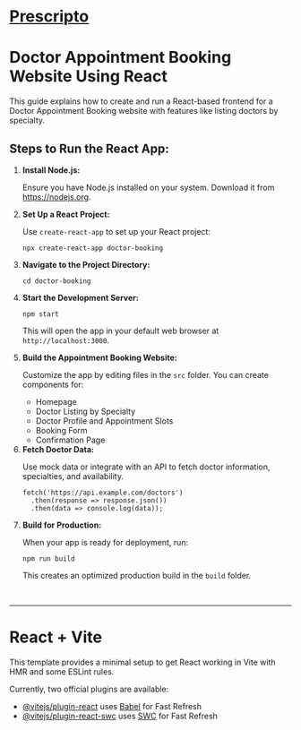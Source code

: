 <h1><a href="https://prescripto-lime.vercel.app/">Prescripto</a></h1>
<h1>Doctor Appointment Booking Website Using React</h1>
<p>This guide explains how to create and run a React-based frontend for a Doctor Appointment Booking website with features like listing doctors by specialty.</p>
<h2>Steps to Run the React App:</h2>
<ol>
  <li>
    <b>Install Node.js:</b>
    <p>Ensure you have Node.js installed on your system. Download it from <a href="https://nodejs.org" target="_blank">https://nodejs.org</a>.</p>
  </li>
  <li>
    <b>Set Up a React Project:</b>
    <p>Use <code>create-react-app</code> to set up your React project:</p>
    <pre><code>npx create-react-app doctor-booking</code></pre>
  </li>
  <li>
    <b>Navigate to the Project Directory:</b>
    <pre><code>cd doctor-booking</code></pre>
  </li>
  <li>
    <b>Start the Development Server:</b>
    <pre><code>npm start</code></pre>
    <p>This will open the app in your default web browser at <code>http://localhost:3000</code>.</p>
  </li>
  <li>
    <b>Build the Appointment Booking Website:</b>
    <p>Customize the app by editing files in the <code>src</code> folder. You can create components for:</p>
    <ul>
      <li>Homepage</li>
      <li>Doctor Listing by Specialty</li>
      <li>Doctor Profile and Appointment Slots</li>
      <li>Booking Form</li>
      <li>Confirmation Page</li>
    </ul>
  </li>
  <li>
    <b>Fetch Doctor Data:</b>
    <p>Use mock data or integrate with an API to fetch doctor information, specialties, and availability.</p>
    <pre><code>fetch('https://api.example.com/doctors')
  .then(response => response.json())
  .then(data => console.log(data));</code></pre>
  </li>
  <li>
    <b>Build for Production:</b>
    <p>When your app is ready for deployment, run:</p>
    <pre><code>npm run build</code></pre>
    <p>This creates an optimized production build in the <code>build</code> folder.</p>
  </li>
</ol>



<br /> <hr/>
# React + Vite

This template provides a minimal setup to get React working in Vite with HMR and some ESLint rules.

Currently, two official plugins are available:

- [@vitejs/plugin-react](https://github.com/vitejs/vite-plugin-react/blob/main/packages/plugin-react/README.md) uses [Babel](https://babeljs.io/) for Fast Refresh
- [@vitejs/plugin-react-swc](https://github.com/vitejs/vite-plugin-react-swc) uses [SWC](https://swc.rs/) for Fast Refresh
